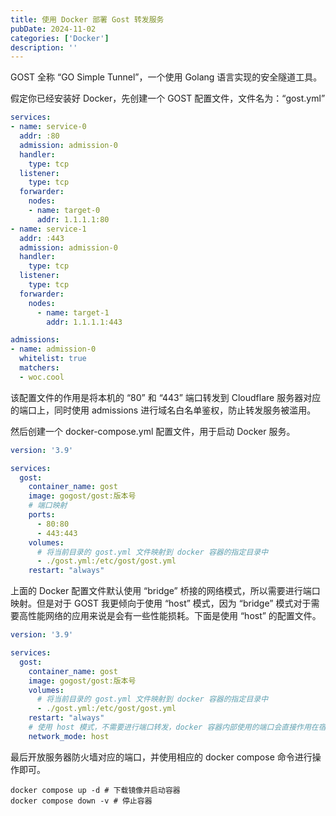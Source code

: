 ```yaml
---
title: 使用 Docker 部署 Gost 转发服务
pubDate: 2024-11-02
categories: ['Docker']
description: ''
---
```


GOST 全称 “GO Simple Tunnel”，一个使用 Golang 语言实现的安全隧道工具。

假定你已经安装好 Docker，先创建一个 GOST 配置文件，文件名为：“gost.yml”

```yaml
services:
- name: service-0
  addr: :80
  admission: admission-0
  handler:
    type: tcp
  listener:
    type: tcp
  forwarder:
    nodes:
    - name: target-0
      addr: 1.1.1.1:80
- name: service-1
  addr: :443
  admission: admission-0
  handler:
    type: tcp
  listener:
    type: tcp
  forwarder:
    nodes:
      - name: target-1
        addr: 1.1.1.1:443

admissions:
- name: admission-0
  whitelist: true
  matchers:
  - woc.cool
```

该配置文件的作用是将本机的 “80” 和 “443” 端口转发到 Cloudflare 服务器对应的端口上，同时使用 admissions 进行域名白名单鉴权，防止转发服务被滥用。

然后创建一个 docker-compose.yml 配置文件，用于启动 Docker 服务。

```yaml
version: '3.9'

services:
  gost:
    container_name: gost
    image: gogost/gost:版本号
    # 端口映射
    ports:
      - 80:80
      - 443:443
    volumes:
      # 将当前目录的 gost.yml 文件映射到 docker 容器的指定目录中
      - ./gost.yml:/etc/gost/gost.yml
    restart: "always"
```

上面的 Docker 配置文件默认使用 “bridge” 桥接的网络模式，所以需要进行端口映射。但是对于 GOST 我更倾向于使用 “host” 模式，因为 “bridge” 模式对于需要高性能网络的应用来说是会有一些性能损耗。下面是使用 “host” 的配置文件。

```yaml
version: '3.9'

services:
  gost:
    container_name: gost
    image: gogost/gost:版本号
    volumes:
      # 将当前目录的 gost.yml 文件映射到 docker 容器的指定目录中
      - ./gost.yml:/etc/gost/gost.yml
    restart: "always"
    # 使用 host 模式，不需要进行端口转发，docker 容器内部使用的端口会直接作用在宿主机上
    network_mode: host
```

最后开放服务器防火墙对应的端口，并使用相应的 docker compose 命令进行操作即可。

```shell
docker compose up -d # 下载镜像并启动容器
docker compose down -v # 停止容器
```